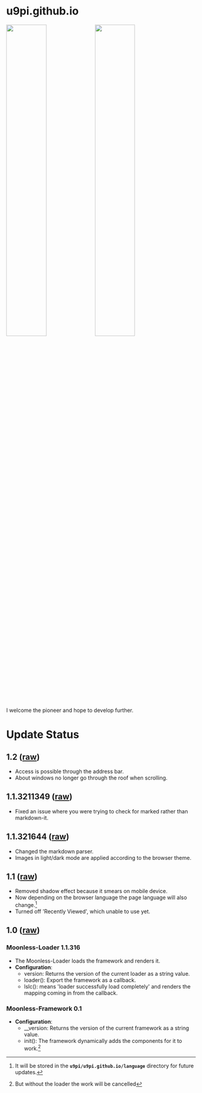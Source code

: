 # u9pi.github.io

<a href="https://github.com/u9pi/u9pi#gh-light-mode-only"><img width="46%" src="https://pkg.owop.xyz/pioneer/ql.png"></a>
<a href="https://github.com/u9pi/u9pi#gh-dark-mode-only"><img width="46%" src="https://pkg.owop.xyz/pioneer/x0.png"></a>

I welcome the pioneer and hope to develop further.

# Update Status

## 1.2 ([raw](https://pkg.owop.xyz/moonless/moonl.x12.js))

- Access is possible through the address bar.
- About windows no longer go through the roof when scrolling.

## 1.1.3211349 ([raw](https://pkg.owop.xyz/moonless/integrated/moonl.x11_3211349.js))

- Fixed an issue where you were trying to check for marked rather than markdown-it.

## 1.1.321644 ([raw](https://pkg.owop.xyz/moonless/integrated/moonl.x11_321644.js))

- Changed the markdown parser.
- Images in light/dark mode are applied according to the browser theme.

## 1.1 ([raw](https://pkg.owop.xyz/moonless/integrated/moonl.x11.js))

- Removed shadow effect because it smears on mobile device.
- Now depending on the browser language the page language will also change.[^lang]
- Turned off 'Recently Viewed', which unable to use yet.

## 1.0 ([raw](https://pkg.owop.xyz/moonless/integrated/moonl.x10.js))

### Moonless-Loader 1.1.316

- The Moonless-Loader loads the framework and renders it.
- **Configuration**:
  - version: Returns the version of the current loader as a string value.
  - loader(): Export the framework as a callback.
  - lslc(): means 'loader successfully load completely' and renders the mapping coming in from the callback.

### Moonless-Framework 0.1

- **Configuration**:
  - __version: Returns the version of the current framework as a string value.
  - init(): The framework dynamically adds the components for it to work.[^warn-loader]

[^lang]: It will be stored in the **`u9pi/u9pi.github.io/language`** directory for future updates.
[^warn-loader]: But without the loader the work will be cancelled
